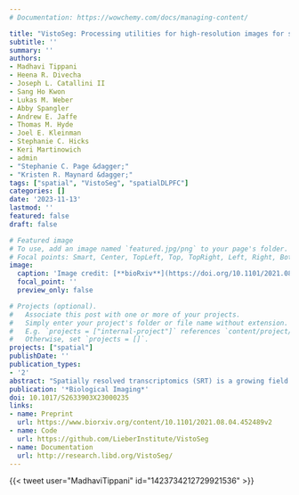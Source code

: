 ```yaml
---
# Documentation: https://wowchemy.com/docs/managing-content/

title: "VistoSeg: Processing utilities for high-resolution images for spatially resolved transcriptomics data"
subtitle: ''
summary: ''
authors:
- Madhavi Tippani
- Heena R. Divecha
- Joseph L. Catallini II
- Sang Ho Kwon
- Lukas M. Weber
- Abby Spangler
- Andrew E. Jaffe
- Thomas M. Hyde
- Joel E. Kleinman
- Stephanie C. Hicks
- Keri Martinowich
- admin
- "Stephanie C. Page &dagger;"
- "Kristen R. Maynard &dagger;"
tags: ["spatial", "VistoSeg", "spatialDLPFC"]
categories: []
date: '2023-11-13'
lastmod: ''
featured: false
draft: false

# Featured image
# To use, add an image named `featured.jpg/png` to your page's folder.
# Focal points: Smart, Center, TopLeft, Top, TopRight, Left, Right, BottomLeft, Bottom, BottomRight.
image:
  caption: 'Image credit: [**bioRxiv**](https://doi.org/10.1101/2021.08.04.452489)'
  focal_point: ''
  preview_only: false

# Projects (optional).
#   Associate this post with one or more of your projects.
#   Simply enter your project's folder or file name without extension.
#   E.g. `projects = ["internal-project"]` references `content/project/deep-learning/index.md`.
#   Otherwise, set `projects = []`.
projects: ["spatial"]
publishDate: ''
publication_types:
- '2'
abstract: "Spatially resolved transcriptomics (SRT) is a growing field that links gene expression to anatomical context. SRT approaches that use next-generation sequencing (NGS) combine RNA sequencing with histological or fluorescent imaging to generate spatial maps of gene expression in intact tissue sections. These technologies directly couple gene expression measurements with high-resolution histological or immunofluorescent images that contain rich morphological information about the tissue under study. While broad access to NGS-based spatial transcriptomic technology is now commercially available through the Visium platform from the vendor 10× Genomics, computational tools for extracting image-derived metrics for integration with gene expression data remain limited. We developed _VistoSeg_ as a MATLAB pipeline to process, analyze and interactively visualize the high-resolution images generated in the Visium platform. _VistoSeg_ outputs can be easily integrated with accompanying transcriptomic data to facilitate downstream analyses in common programing languages including R and Python. _VistoSeg_ provides user-friendly tools for integrating image-derived metrics from histological and immunofluorescent images with spatially resolved gene expression data. Integration of this data enhances the ability to understand the transcriptional landscape within tissue architecture. _VistoSeg_ is freely available at http://research.libd.org/VistoSeg/."
publication: '*Biological Imaging*'
doi: 10.1017/S2633903X23000235
links:
- name: Preprint
  url: https://www.biorxiv.org/content/10.1101/2021.08.04.452489v2
- name: Code
  url: https://github.com/LieberInstitute/VistoSeg
- name: Documentation
  url: http://research.libd.org/VistoSeg/
---
```


{{< tweet user="MadhaviTippani" id="1423734212729921536" >}}
